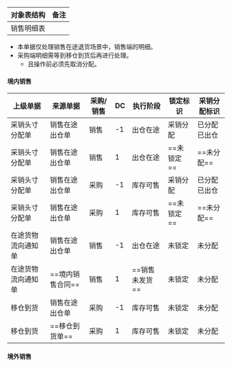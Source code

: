 
| 对象表结构 | 备注  |
| ----- | --- |
| 销售明细表 |     |
- 本单据仅处理销售在途退货场景中，销售端的明细。
- 采购端明细需等到移仓到货后再进行处理。
	- 且操作前必须先取消分配。

#### 境内销售

| 上级单据      | 来源单据       | 采购/销售 | DC  | 执行阶段      | 锁定标识    | 采销分配标识  |
| --------- | ---------- | ----- | --- | --------- | ------- | ------- |
| 采销头寸分配单   | 销售在途出仓单    | 销售    | -1  | 出仓在途      | 采销分配    | 已分配已出仓  |
| 采销头寸分配单   | 销售在途出仓单    | 销售    | 1   | 出仓在途      | ==未锁定== | ==未分配== |
| 采销头寸分配单   | 销售在途出仓单    | 采购    | -1  | 库存可售      | 采销分配    | 已分配已出仓  |
| 采销头寸分配单   | 销售在途出仓单    | 采购    | 1   | 库存可售      | ==未锁定== | ==未分配== |
| 在途货物流向通知单 | 销售在途出仓单    | 销售    | -1  | 出仓在途      | 未锁定     | 未分配     |
| 在途货物流向通知单 | ==境内销售合同== | 销售    | 1   | ==销售未发货== | 未锁定     | 未分配     |
| 移仓到货      | 销售在途出仓单    | 采购    | -1  | 库存可售      | 未锁定     | 未分配     |
| 移仓到货      | ==移仓到货单==  | 采购    | 1   | 库存可售      | 未锁定     | 未分配     |

#### 境外销售